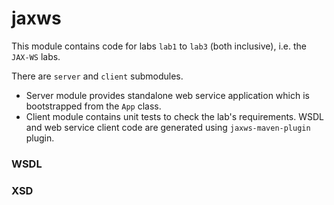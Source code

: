 # jaxws

This module contains code for labs ``lab1`` to ``lab3`` (both inclusive), i.e. the ``JAX-WS`` labs.

There are ``server`` and ``client`` submodules.

* Server module provides standalone web service application which is bootstrapped from the ``App`` class.
* Client module contains unit tests to check the lab's requirements. WSDL and web service client code are generated using ``jaxws-maven-plugin`` plugin.

### WSDL

### XSD

